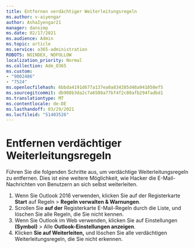 ```yaml
---
title: Entfernen verdächtiger Weiterleitungsregeln
ms.author: v-aiyengar
author: AshaIyengar21
manager: dansimp
ms.date: 02/17/2021
ms.audience: Admin
ms.topic: article
ms.service: o365-administration
ROBOTS: NOINDEX, NOFOLLOW
localization_priority: Normal
ms.collection: Adm_O365
ms.custom:
- "9002486"
- "7524"
ms.openlocfilehash: 6bbda4191d677a137ea0a834385d48a941050ef5
ms.sourcegitcommit: db908b3da2c7a6508a77bf4f2c80afb294fadbd1
ms.translationtype: MT
ms.contentlocale: de-DE
ms.lasthandoff: 03/29/2021
ms.locfileid: "51403526"
---
```

# <a name="remove-suspicious-forwarding-rules"></a>Entfernen verdächtiger Weiterleitungsregeln

Führen Sie die folgenden Schritte aus, um verdächtige Weiterleitungsregeln zu entfernen. Dies ist eine weitere Möglichkeit, wie Hacker die E-Mail-Nachrichten von Benutzern an sich selbst weiterleiten.

1. Wenn Sie Outlook 2016 verwenden, klicken Sie auf der Registerkarte **Start** auf Regeln  >  **Regeln verwalten & Warnungen**. 
1. Scrollen Sie **auf der** Registerkarte E-Mail-Regeln durch die Liste, und löschen Sie alle Regeln, die Sie nicht kennen.
1. Wenn Sie Outlook im Web verwenden, klicken Sie auf Einstellungen **(Symbol)** > Alle **Outlook-Einstellungen anzeigen**.
1. Klicken **Sie auf Weiterleiten,** und löschen Sie alle verdächtigen Weiterleitungsregeln, die Sie nicht erkennen.
